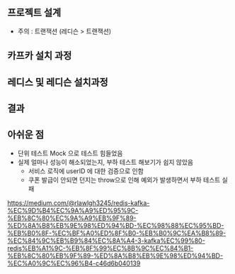 ## 프로젝트 설계

- 주의 : 트랜잭션 (레디슨 > 트랜잭션)

## 카프카 설치 과정

## 레디스 및 레디슨 설치과정

## 결과

## 아쉬운 점

- 단위 테스트 Mock 으로 테스트 힘들었음
- 실제 얼마나 성능이 해소되었는지, 부하 테스트 해보기가 쉽지 않았음
  - 서비스 로직에 userID 에 대한 검증으로 인함
  - 쿠폰 발급이 안되면 던지는 throw으로 인해 예외가 발생하면서 부하 테스트 실패

https://medium.com/@rlawlgh3245/redis-kafka-%EC%9D%B4%EC%9A%A9%ED%95%9C-%EB%8C%80%EC%9A%A9%EB%9F%89-%ED%8A%B8%EB%9E%98%ED%94%BD-%EC%98%88%EC%95%BD-%EB%B0%8F-%EC%BF%A0%ED%8F%B0-%EB%B0%9C%EA%B8%89-%EC%84%9C%EB%B9%84%EC%8A%A4-3-kafka%EC%99%80-redis%EB%A1%9C-%EB%8F%99%EC%8B%9C%EC%84%B1-%EB%8C%80%EB%9F%89-%ED%8A%B8%EB%9E%98%ED%94%BD-%EC%A0%9C%EC%96%B4-c46d6b040139
